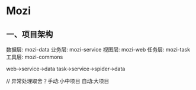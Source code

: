 # Mozi


## 一、项目架构

数据层: mozi-data
业务层: mozi-service
视图层: mozi-web
任务层: mozi-task
工具层: mozi-commons

web->service->data
task->service->spider->data


// 异常处理取舍？手动:小中项目 自动:大项目
